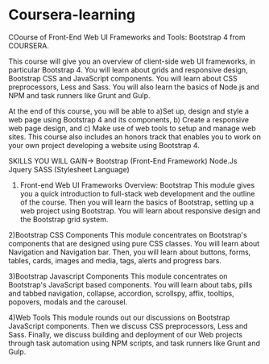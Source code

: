 # Coursera-learning
COourse of Front-End Web UI Frameworks and Tools: Bootstrap 4 from COURSERA.

This course will give you an overview of client-side web UI frameworks, in particular Bootstrap 4. You will learn about grids and responsive design, Bootstrap CSS and JavaScript components. You will learn about CSS preprocessors, Less and Sass. You will also learn the basics of Node.js and NPM and task runners like Grunt and Gulp.

At the end of this course, you will be able to 
a)Set up, design and style a web page using Bootstrap 4 and its components,
b) Create a responsive web page design, and c) Make use of web tools to setup and manage web sites.
This course also includes an honors track that enables you to work on your own project developing a website using Bootstrap 4.


SKILLS YOU WILL GAIN->
Bootstrap (Front-End Framework)
Node.Js
Jquery
SASS (Stylesheet Language)



1) Front-end Web UI Frameworks Overview: Bootstrap
This module gives you a quick introduction to full-stack web development and the outline of the course. Then you will learn the basics of Bootstrap, setting up a web project using Bootstrap. You will learn about responsive design and the Bootstrap grid system.

2)Bootstrap CSS Components
This module concentrates on Bootstrap's components that are designed using pure CSS classes. You will learn about Navigation and Navigation bar. Then, you will learn about buttons, forms, tables, cards, images and media, tags, alerts and progress bars. 

3)Bootstrap Javascript Components
This module concentrates on Bootstrap's JavaScript based components. You will learn about tabs, pills and tabbed navigation, collapse, accordion, scrollspy, affix, tooltips, popovers, modals and the carousel.

4)Web Tools
This module rounds out our discussions on Bootstrap JavaScript components. Then we discuss CSS preprocessors, Less and Sass. Finally, we discuss building and deployment of our Web projects through task automation using NPM scripts, and task runners like Grunt and Gulp.

